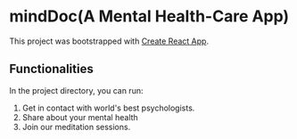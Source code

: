 # mindDoc(A Mental Health-Care App)

This project was bootstrapped with [Create React App](https://github.com/facebook/create-react-app).

## Functionalities

In the project directory, you can run:

1. Get in contact with world's best psychologists.
2. Share about your mental health
3. Join our meditation sessions. 



